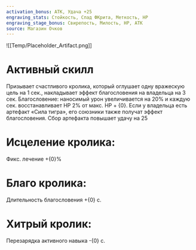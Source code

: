 ```yaml
---
activation_bonus: АТК, Удача +25
engraving_stats: Стойкость, Спад ФКрита, Меткость, HP
engraving_stage_bonus: Свирепость, Милость, HP, АТК
source: Магазин Очков
---
```

![[Temp/Placeholder_Artifact.png]]
# Активный скилл
Призывает счастливого кролика, который оглушает одну вражескую цель на 1 сек., накладывает эффект благословения на владельца на 3 сек. Благословение: наносимый урон увеличивается на 20% и каждую сек. восстанавливает HP 2% от макс. HP + {0}.
Если у владельца есть артефакт «Сила тигра», его союзники также получат эффект благословения.
Сбор артефакта повышает удачу на 25

# Исцеление кролика: 
Фикс. лечение +{0}%
# Благо кролика: 
Длительность благословения +{0} с.
# Хитрый кролик: 
Перезарядка активного навыка -{0} с.
